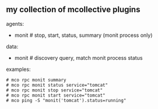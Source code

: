 ## my collection of mcollective plugins

agents:

- monit	# stop, start, status, summary (monit process only)

data:

- monit	# discovery query, match monit process status


examples:

```
# mco rpc monit summary
# mco rpc monit status service="tomcat"
# mco rpc monit stop service="tomcat"
# mco rpc monit start service="tomcat"
# mco ping -S "monit('tomcat').status=running"
```
